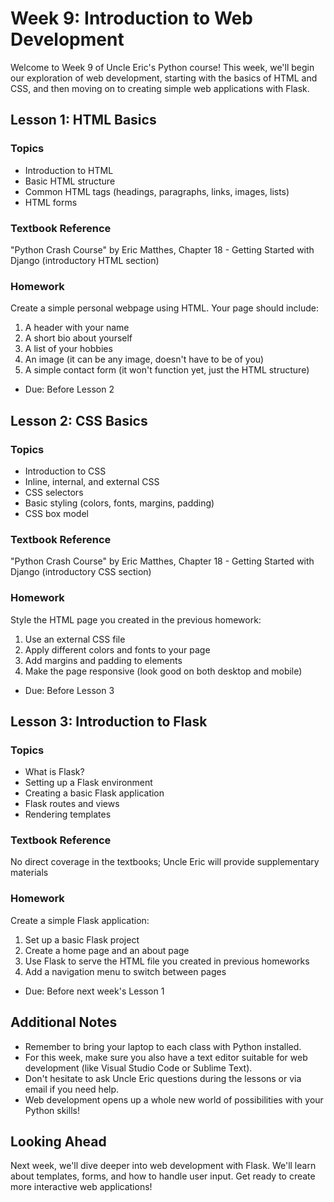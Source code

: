 # Week 9: Introduction to Web Development

Welcome to Week 9 of Uncle Eric's Python course! This week, we'll begin our exploration of web development, starting with the basics of HTML and CSS, and then moving on to creating simple web applications with Flask.

## Lesson 1: HTML Basics

### Topics
- Introduction to HTML
- Basic HTML structure
- Common HTML tags (headings, paragraphs, links, images, lists)
- HTML forms

### Textbook Reference
"Python Crash Course" by Eric Matthes, Chapter 18 - Getting Started with Django (introductory HTML section)

### Homework
Create a simple personal webpage using HTML. Your page should include:
1. A header with your name
2. A short bio about yourself
3. A list of your hobbies
4. An image (it can be any image, doesn't have to be of you)
5. A simple contact form (it won't function yet, just the HTML structure)
* Due: Before Lesson 2

## Lesson 2: CSS Basics

### Topics
- Introduction to CSS
- Inline, internal, and external CSS
- CSS selectors
- Basic styling (colors, fonts, margins, padding)
- CSS box model

### Textbook Reference
"Python Crash Course" by Eric Matthes, Chapter 18 - Getting Started with Django (introductory CSS section)

### Homework
Style the HTML page you created in the previous homework:
1. Use an external CSS file
2. Apply different colors and fonts to your page
3. Add margins and padding to elements
4. Make the page responsive (look good on both desktop and mobile)
* Due: Before Lesson 3

## Lesson 3: Introduction to Flask

### Topics
- What is Flask?
- Setting up a Flask environment
- Creating a basic Flask application
- Flask routes and views
- Rendering templates

### Textbook Reference
No direct coverage in the textbooks; Uncle Eric will provide supplementary materials

### Homework
Create a simple Flask application:
1. Set up a basic Flask project
2. Create a home page and an about page
3. Use Flask to serve the HTML file you created in previous homeworks
4. Add a navigation menu to switch between pages
* Due: Before next week's Lesson 1

## Additional Notes
- Remember to bring your laptop to each class with Python installed.
- For this week, make sure you also have a text editor suitable for web development (like Visual Studio Code or Sublime Text).
- Don't hesitate to ask Uncle Eric questions during the lessons or via email if you need help.
- Web development opens up a whole new world of possibilities with your Python skills!

## Looking Ahead
Next week, we'll dive deeper into web development with Flask. We'll learn about templates, forms, and how to handle user input. Get ready to create more interactive web applications!
